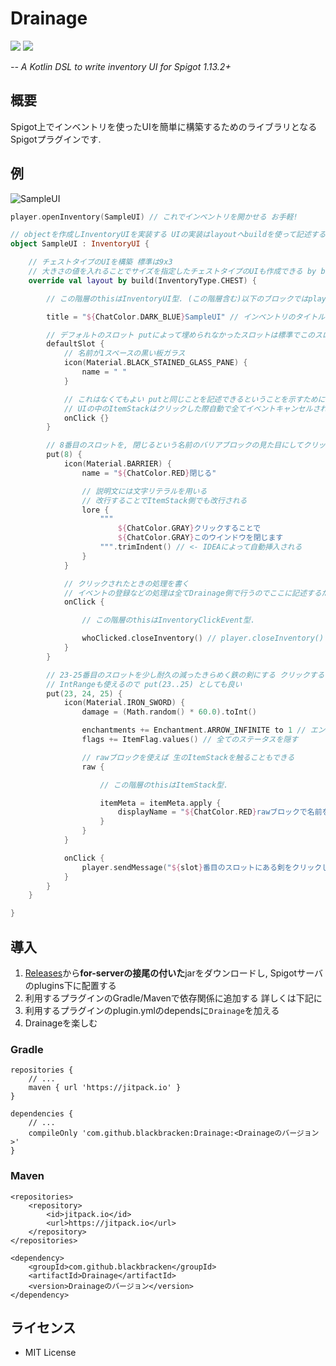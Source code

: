 # Drainage
[![](https://img.shields.io/badge/language-Kotlin-orange.svg)](https://kotlinlang.org)
[![](https://jitpack.io/v/blackbracken/Drainage.svg)](https://jitpack.io/#blackbracken/Drainage)

*-- A Kotlin DSL to write inventory UI for Spigot 1.13.2+*

## 概要
Spigot上でインベントリを使ったUIを簡単に構築するためのライブラリとなるSpigotプラグインです.

## 例
![SampleUI](https://user-images.githubusercontent.com/18373318/53507569-7b384b80-3afb-11e9-81bb-a9831257fcbe.gif)

```kotlin
player.openInventory(SampleUI) // これでインベントリを開かせる お手軽!

// objectを作成しInventoryUIを実装する UIの実装はlayoutへbuildを使って記述する
object SampleUI : InventoryUI {

    // チェストタイプのUIを構築 標準は9x3
    // 大きさの値を入れることでサイズを指定したチェストタイプのUIも作成できる by build(27)...とこれは等価
    override val layout by build(InventoryType.CHEST) {

        // この階層のthisはInventoryUI型. (この階層含む)以下のブロックではplayerプロパティが使える

        title = "${ChatColor.DARK_BLUE}SampleUI" // インベントリのタイトル

        // デフォルトのスロット putによって埋められなかったスロットは標準でこのスロットになる
        defaultSlot {
            // 名前が1スペースの黒い板ガラス
            icon(Material.BLACK_STAINED_GLASS_PANE) {
                name = " "
            }

            // これはなくてもよい putと同じことを記述できるということを示すために書いた
            // UIの中のItemStackはクリックした際自動で全てイベントキャンセルされる
            onClick {}
        }

        // 8番目のスロットを, 閉じるという名前のバリアブロックの見た目にしてクリックするとUIを閉じるようにする
        put(8) {
            icon(Material.BARRIER) {
                name = "${ChatColor.RED}閉じる"

                // 説明文には文字リテラルを用いる
                // 改行することでItemStack側でも改行される
                lore {
                    """
                        ${ChatColor.GRAY}クリックすることで
                        ${ChatColor.GRAY}このウインドウを閉じます
                    """.trimIndent() // <- IDEAによって自動挿入される
                }
            }

            // クリックされたときの処理を書く
            // イベントの登録などの処理は全てDrainage側で行うのでここに記述するだけでOK
            onClick {

                // この階層のthisはInventoryClickEvent型.

                whoClicked.closeInventory() // player.closeInventory()でも良い(はず)
            }
        }

        // 23-25番目のスロットを少し耐久の減ったきらめく鉄の剣にする クリックするとテキストが届く
        // IntRangeも使えるので put(23..25) としても良い
        put(23, 24, 25) {
            icon(Material.IRON_SWORD) {
                damage = (Math.random() * 60.0).toInt()

                enchantments += Enchantment.ARROW_INFINITE to 1 // エンチャントを付与
                flags += ItemFlag.values() // 全てのステータスを隠す

                // rawブロックを使えば 生のItemStackを触ることもできる
                raw {

                    // この階層のthisはItemStack型.

                    itemMeta = itemMeta.apply {
                        displayName = "${ChatColor.RED}rawブロックで名前を書き換えた"
                    }
                }
            }

            onClick {
                player.sendMessage("${slot}番目のスロットにある剣をクリックした")
            }
        }
    }

}
```

## 導入

1. [Releases](https://github.com/blackbracken/Drainage/releases)から**for-serverの接尾の付いた**jarをダウンロードし, Spigotサーバのplugins下に配置する
2. 利用するプラグインのGradle/Mavenで依存関係に追加する 詳しくは下記に
3. 利用するプラグインのplugin.ymlのdependsに`Drainage`を加える
4. Drainageを楽しむ

### Gradle
```
repositories {
    // ...
    maven { url 'https://jitpack.io' }
}

dependencies {
    // ...
    compileOnly 'com.github.blackbracken:Drainage:<Drainageのバージョン>'
}
```

### Maven
```
<repositories>
    <repository>
        <id>jitpack.io</id>
        <url>https://jitpack.io</url>
    </repository>
</repositories>

<dependency>
    <groupId>com.github.blackbracken</groupId>
    <artifactId>Drainage</artifactId>
    <version>Drainageのバージョン</version>
</dependency>
```

## ライセンス
* MIT License